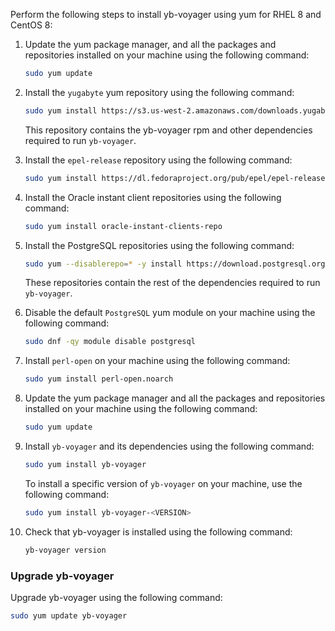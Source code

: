 <!--
+++
private=true
+++
-->

Perform the following steps to install yb-voyager using yum for RHEL 8 and CentOS 8:

1. Update the yum package manager, and all the packages and repositories installed on your machine using the following command:

    ```sh
    sudo yum update
    ```

1. Install the `yugabyte` yum repository using the following command:

    ```sh
    sudo yum install https://s3.us-west-2.amazonaws.com/downloads.yugabyte.com/repos/reporpms/yb-yum-repo-1.1-0.noarch.rpm
    ```

    This repository contains the yb-voyager rpm and other dependencies required to run `yb-voyager`.

1. Install the `epel-release` repository using the following command:

    ```sh
    sudo yum install https://dl.fedoraproject.org/pub/epel/epel-release-latest-8.noarch.rpm
    ```

1. Install the Oracle instant client repositories using the following command:

    ```sh
    sudo yum install oracle-instant-clients-repo
    ```

1. Install the PostgreSQL repositories using the following command:

    ```sh
    sudo yum --disablerepo=* -y install https://download.postgresql.org/pub/repos/yum/reporpms/EL-8-x86_64/pgdg-redhat-repo-latest.noarch.rpm
    ```

    These repositories contain the rest of the dependencies required to run `yb-voyager`.

1. Disable the default `PostgreSQL` yum module on your machine using the following command:

    ```sh
    sudo dnf -qy module disable postgresql
    ```

1. Install `perl-open` on your machine using the following command:

    ```sh
    sudo yum install perl-open.noarch
    ```

1. Update the yum package manager and all the packages and repositories installed on your machine using the following command:

    ```sh
    sudo yum update
    ```

1. Install `yb-voyager` and its dependencies using the following command:

    ```sh
    sudo yum install yb-voyager
    ```

   To install a specific version of `yb-voyager` on your machine, use the following command:

    ```sh
    sudo yum install yb-voyager-<VERSION>
    ```

1. Check that yb-voyager is installed using the following command:

    ```sh
    yb-voyager version
    ```

### Upgrade yb-voyager

Upgrade yb-voyager using the following command:

```sh
sudo yum update yb-voyager
```